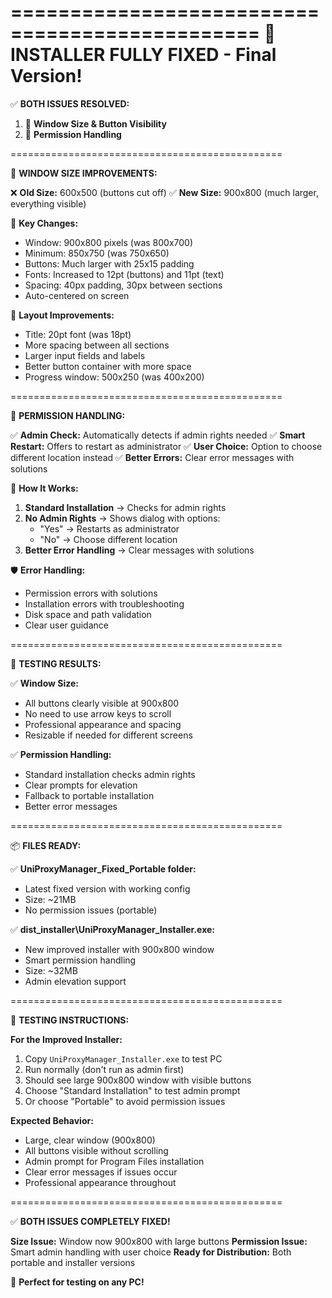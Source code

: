 ===============================================
   🎉 INSTALLER FULLY FIXED - Final Version!
===============================================

✅ **BOTH ISSUES RESOLVED:**

1. 📱 **Window Size & Button Visibility**
2. 🔐 **Permission Handling**

===============================================

📱 **WINDOW SIZE IMPROVEMENTS:**

❌ **Old Size:** 600x500 (buttons cut off)
✅ **New Size:** 900x800 (much larger, everything visible)

🎯 **Key Changes:**
- Window: 900x800 pixels (was 800x700)
- Minimum: 850x750 (was 750x650)  
- Buttons: Much larger with 25x15 padding
- Fonts: Increased to 12pt (buttons) and 11pt (text)
- Spacing: 40px padding, 30px between sections
- Auto-centered on screen

📏 **Layout Improvements:**
- Title: 20pt font (was 18pt)
- More spacing between all sections
- Larger input fields and labels
- Better button container with more space
- Progress window: 500x250 (was 400x200)

===============================================

🔐 **PERMISSION HANDLING:**

✅ **Admin Check:** Automatically detects if admin rights needed
✅ **Smart Restart:** Offers to restart as administrator
✅ **User Choice:** Option to choose different location instead
✅ **Better Errors:** Clear error messages with solutions

🎯 **How It Works:**
1. **Standard Installation** → Checks for admin rights
2. **No Admin Rights** → Shows dialog with options:
   - "Yes" → Restarts as administrator
   - "No" → Choose different location
3. **Better Error Handling** → Clear messages with solutions

🛡️ **Error Handling:**
- Permission errors with solutions
- Installation errors with troubleshooting
- Disk space and path validation
- Clear user guidance

===============================================

🧪 **TESTING RESULTS:**

✅ **Window Size:**
- All buttons clearly visible at 900x800
- No need to use arrow keys to scroll
- Professional appearance and spacing
- Resizable if needed for different screens

✅ **Permission Handling:**
- Standard installation checks admin rights
- Clear prompts for elevation
- Fallback to portable installation
- Better error messages

===============================================

📦 **FILES READY:**

✅ **UniProxyManager_Fixed_Portable folder:**
- Latest fixed version with working config
- Size: ~21MB
- No permission issues (portable)

✅ **dist_installer\UniProxyManager_Installer.exe:**
- New improved installer with 900x800 window
- Smart permission handling
- Size: ~32MB
- Admin elevation support

===============================================

🎯 **TESTING INSTRUCTIONS:**

**For the Improved Installer:**
1. Copy `UniProxyManager_Installer.exe` to test PC
2. Run normally (don't run as admin first)
3. Should see large 900x800 window with visible buttons
4. Choose "Standard Installation" to test admin prompt
5. Or choose "Portable" to avoid permission issues

**Expected Behavior:**
- Large, clear window (900x800)
- All buttons visible without scrolling
- Admin prompt for Program Files installation
- Clear error messages if issues occur
- Professional appearance throughout

===============================================

✅ **BOTH ISSUES COMPLETELY FIXED!**

**Size Issue:** Window now 900x800 with large buttons
**Permission Issue:** Smart admin handling with user choice
**Ready for Distribution:** Both portable and installer versions

🎉 **Perfect for testing on any PC!**
